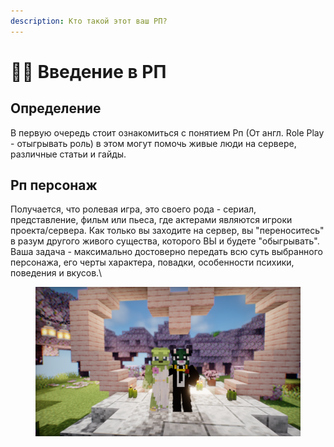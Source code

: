 ```yaml
---
description: Кто такой этот ваш РП?
---
```


# 🧑‍⚕️ Введение в РП

## Определение

В первую очередь стоит ознакомиться с понятием Рп (От англ. Role Play - отыгрывать роль) в этом могут помочь живые люди на сервере, различные статьи и гайды.

## Рп персонаж

Получается, что ролевая игра, это своего рода - сериал, представление, фильм или пьеса, где актерами являются игроки проекта/сервера. Как только вы заходите на сервер, вы "переноситесь" в разум другого живого существа, которого ВЫ и будете "обыгрывать". Ваша задача - максимально достоверно передать всю суть выбранного персонажа, его черты характера, повадки, особенности психики, поведения и вкусов.\


<figure><img src="../../.gitbook/assets/huge_2024-04-07_18.54.13.webp" alt=""><figcaption></figcaption></figure>

